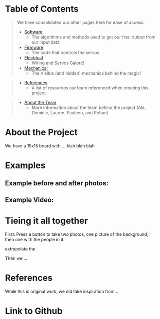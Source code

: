 # Table of Contents

> We have consolidated our other pages here for ease of access.
> - [Software](/MechanicalMirrorPIE2023/Software)
  >   - The algorithms and methods used to get our final output from our input data
> - [Firmware](/MechanicalMirrorPIE2023/Firmware)
  >   - The code that controls the servos
> - [Electrical](/MechanicalMirrorPIE2023/Electrical)
 >    - Wiring and Servos Galore!
> - [Mechanical](/MechanicalMirrorPIE2023/Mechanical)
 >    - The Visible (and hidden) mechanics behind the magic!
  
> - [References](/MechanicalMirrorPIE2023/References)
 >    - A list of resources our team referenced when creating this project
 
> - [About the Team](/MechanicalMirrorPIE2023/About)
 >    - More information about the team behind the project (Ale, Dominic, Lauren, Pauleen, and Rohan)

# About the Project

We have a 15x15 board with ... blah blah blah

# Examples
## Example before and after photos:

## Example Video:

# Tieing it all together

First: Press a button to take two photos, one picture of the background, then one with the people in it.

 extrapolate the 

Then we ...

# References
While this is original work, we did take inspiration from...

# Link to Github
